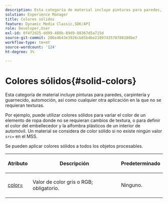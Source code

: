 ```yaml
---
description: Esta categoría de material incluye pinturas para paredes, carpintería y guarnecido, automoción, así como cualquier otra aplicación en la que no se requieran texturas.
solution: Experience Manager
title: Colores sólidos
feature: Dynamic Media Classic,SDK/API
role: Developer,User
exl-id: 0f4f2d25-dd99-488b-89d9-88367d5a715d
source-git-commit: 206e4643e3926cb85b4be2189743578f88180be7
workflow-type: tm+mt
source-wordcount: '124'
ht-degree: 3%

---
```


# Colores sólidos{#solid-colors}

Esta categoría de material incluye pinturas para paredes, carpintería y guarnecido, automoción, así como cualquier otra aplicación en la que no se requieran texturas.

Por ejemplo, puede utilizar colores sólidos para variar el color de un elemento de ropa donde no se requieran cambios de textura, o para definir el color del embellecedor y la alfombra plásticos de un interior de automóvil. Un material se considera de color sólido si no existe ningún valor `src=` en el MSS.

Se pueden aplicar colores sólidos a todos los objetos procesables.

<table id="table_9245240311A44659A74C7A5EDD7D1503"> 
 <thead> 
  <tr> 
   <th colname="col1" class="entry"> <p>Atributo </p> </th> 
   <th colname="col2" class="entry"> <p>Descripción </p> </th> 
   <th colname="col3" class="entry"> <p>Predeterminado </p> </th> 
  </tr> 
 </thead>
 <tbody> 
  <tr> 
   <td colname="col1"> <p> <a href="../../../../../../ir-api/http-protocol/image-rendering-api-ref/c-ir-http-protocol-ref/c-ir-http-protocol-command-reference/r-ir-http-color.md#reference-ea3cba9edfe94dbab86d8f123a9ed0aa" type="reference" format="dita" scope="local"> <span class="codeph"> color=  </span> </a> </p> </td> 
   <td colname="col2"> <p> Valor de color gris o RGB; obligatorio. </p> </td> 
   <td colname="col3"> <p>Ninguno. </p> </td> 
  </tr> 
 </tbody> 
</table>
